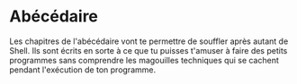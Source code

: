 # Abécédaire

Les chapitres de l'abécédaire vont te permettre de souffler après autant de
Shell. Ils sont écrits en sorte à ce que tu puisses t'amuser à faire des petits
programmes sans comprendre les magouilles techniques qui se cachent pendant
l'exécution de ton programme.
